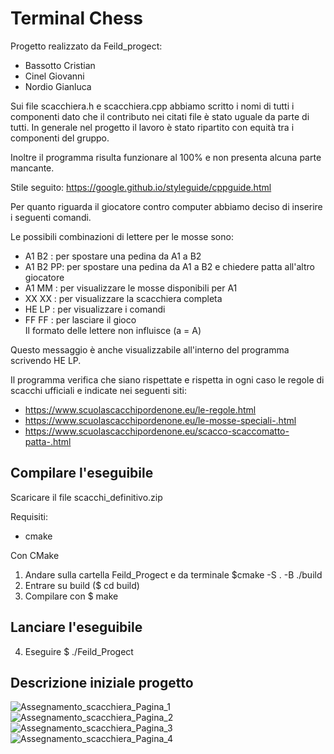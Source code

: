 # Terminal Chess

Progetto realizzato da Feild_progect:
- Bassotto Cristian
- Cinel Giovanni
- Nordio Gianluca

Sui file scacchiera.h e scacchiera.cpp abbiamo scritto i nomi di tutti i componenti dato che il contributo nei citati file è stato uguale da parte di tutti.
In generale nel progetto il lavoro è stato ripartito con equità tra i componenti del gruppo.

Inoltre il programma risulta funzionare al 100% e non presenta alcuna parte mancante.

Stile seguito: https://google.github.io/styleguide/cppguide.html

Per quanto riguarda il giocatore contro computer abbiamo deciso di inserire i seguenti comandi.

Le possibili combinazioni di lettere per le mosse sono:
- A1 B2 : per spostare una pedina da A1 a B2           
- A1 B2 PP: per spostare una pedina da A1 a B2 e chiedere patta all'altro giocatore       
- A1 MM : per visualizzare le mosse disponibili per A1 
- XX XX : per visualizzare la scacchiera completa      
- HE LP : per visualizzare i comandi                   
- FF FF : per lasciare il gioco                        
Il formato delle lettere non influisce (a = A)

Questo messaggio è anche visualizzabile all'interno del programma scrivendo HE LP.

Il programma verifica che siano rispettate e rispetta in ogni caso le regole di scacchi ufficiali e indicate nei seguenti siti:
- https://www.scuolascacchipordenone.eu/le-regole.html 
- https://www.scuolascacchipordenone.eu/le-mosse-speciali-.html
- https://www.scuolascacchipordenone.eu/scacco-scaccomatto-patta-.html

## Compilare l'eseguibile
Scaricare il file scacchi_definitivo.zip

Requisiti:
- cmake

Con CMake
1) Andare sulla cartella Feild_Progect e da terminale $cmake -S . -B ./build
2) Entrare su build ($ cd build)
3) Compilare con $ make

## Lanciare l'eseguibile
4) Eseguire $ ./Feild_Progect

## Descrizione iniziale progetto
![Assegnamento_scacchiera_Pagina_1](https://user-images.githubusercontent.com/72708597/210579828-b075a0f8-8f02-408f-95d3-41b63e83e32d.jpg)
![Assegnamento_scacchiera_Pagina_2](https://user-images.githubusercontent.com/72708597/210579850-ac9de2d6-83c4-42b5-a0ec-620f2c138fbb.jpg)
![Assegnamento_scacchiera_Pagina_3](https://user-images.githubusercontent.com/72708597/210579859-e0d8192c-3949-459f-b859-9598a30cb5d3.jpg)
![Assegnamento_scacchiera_Pagina_4](https://user-images.githubusercontent.com/72708597/210579871-e75570b1-f158-4705-97d5-b480306b3b58.jpg)

